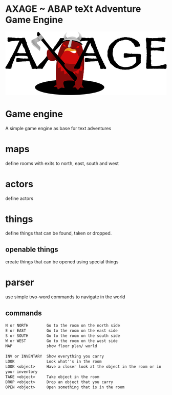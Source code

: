 # AXAGE ~ ABAP teXt Adventure Game Engine
![axage-logo](https://github.com/Ennowulff/axage/blob/8c7adcaf8e7b0af5f697b1f021c5cf16fd4e9608/img/axage_logo.png)

# Game engine
A simple game engine as base for text adventures

# maps
define rooms with exits to north, east, south and west

# actors
define actors 

# things
define things that can be found, taken or dropped.

## openable things
create things that can be opened using special things

# parser
use simple two-word commands to navigate in the world

## commands
```
N or NORTH        Go to the room on the north side
E or EAST         Go to the room on the east side
S or SOUTH        Go to the room on the south side
W or WEST         Go to the room on the west side
MAP               show floor plan/ world

INV or INVENTARY  Show everything you carry
LOOK              Look what''s in the room
LOOK <object>     Have a closer look at the object in the room or in your inventory
TAKE <object>     Take object in the room
DROP <object>     Drop an object that you carry
OPEN <object>     Open something that is in the room
```
